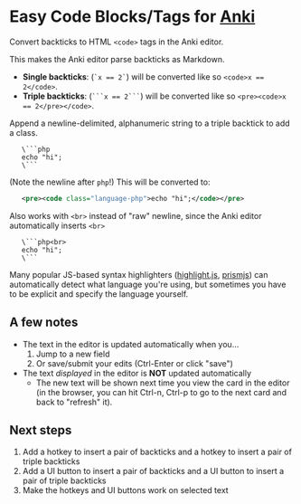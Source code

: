 # Easy Code Blocks/Tags for [Anki](https://apps.ankiweb.net/)

Convert backticks to HTML `<code>` tags in the Anki editor.

This makes the Anki editor parse backticks as Markdown.

- **Single backticks**: (`` `x == 2` ``) will be converted like so `<code>x == 2</code>`.
- **Triple backticks**: (`` ```x == 2``` ``) will be converted like so `<pre><code>x == 2</pre></code>`.

Append a newline-delimited, alphanumeric string to a triple backtick to add a class.

```
   \```php
   echo "hi";
   \```
```

(Note the newline after `php`!) This will be converted to:

```xml
   <pre><code class="language-php">echo "hi";</code></pre>
```

Also works with `<br>` instead of "raw" newline, since the Anki editor automatically inserts `<br>`

```
   \```php<br>
   echo "hi";
   \```
```

Many popular JS-based syntax highlighters ([highlight.js](https://highlightjs.org/), [prismjs](https://prismjs.com/)) can automatically detect what language you're using, but sometimes you have to be explicit and specify the language yourself.

## A few notes

- The text in the editor is updated automatically when you...
  1. Jump to a new field
  2. Or save/submit your edits (Ctrl-Enter or click "save")
- The text _displayed_ in the editor is **NOT** updated automatically
  - The new text will be shown next time you view the card in the editor (in the browser, you can hit Ctrl-n, Ctrl-p to go to the next card and back to "refresh" it). 

## Next steps

1. Add a hotkey to insert a pair of backticks and a hotkey to insert a pair of triple backticks
2. Add a UI button to insert a pair of backticks and a UI button to insert a pair of triple backticks
3. Make the hotkeys and UI buttons work on selected text
